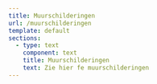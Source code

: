 ```yaml
---
title: Muurschilderingen
url: /muurschilderingen
template: default
sections:
  - type: text
    component: text
    title: Muurschilderingen
    text: Zie hier fe muurschilderingen
---
```

